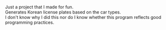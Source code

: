 Just a project that I made for fun.<br>
Generates Korean license plates based on the car types.<br>
I don't know why I did this nor do I know whether this program reflects good programming practices.
